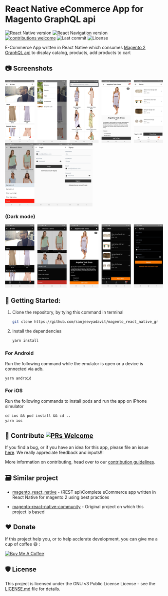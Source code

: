# React Native eCommerce App for Magento GraphQL api

![React Native version](https://img.shields.io/github/package-json/dependency-version/sanjeevyadavit/magento_react_native_graphql/react-native)
![React Navigation version](https://img.shields.io/github/package-json/dependency-version/sanjeevyadavit/magento_react_native_graphql/@react-navigation/native?label=react-navigation)
[![contributions welcome](https://img.shields.io/badge/contributions-welcome-brightgreen.svg?style=flat)](https://github.com/sanjeevyadavit/magento_react_native_graphql/issues)
![Last commit](https://img.shields.io/github/last-commit/sanjeevyadavit/magento_react_native_graphql)
![License](https://img.shields.io/github/license/sanjeevyadavit/magento_react_native_graphql)


E-Commerce App written in React Native which consumes [Magento 2 GraphQL api](https://devdocs.magento.com/guides/v2.4/graphql/) to display catalog, products, add products to cart

## :camera: Screenshots

<div style="display:flex;" >
  <img src=".github/screenshots/light/1.jpg" width="19%" >
  <img src=".github/screenshots/light/2.jpg" style="margin-left:10px;" width="19%" >
  <img src=".github/screenshots/light/3.jpg" style="margin-left:10px;" width="19%" >
  <img src=".github/screenshots/light/4.jpg" style="margin-left:10px;" width="19%" >
  <img src=".github/screenshots/light/5.jpg" style="margin-left:10px;" width="19%" >
</div>

<div style="display:flex;" >
  <img src=".github/screenshots/light/6.jpg" width="19%" >
  <img src=".github/screenshots/light/7.jpg" width="19%" >
  <img src=".github/screenshots/light/8.jpg" width="19%" >
</div>

### (Dark mode)

<div style="display:flex;" >
  <img src=".github/screenshots/dark/1.jpg" width="19%" >
  <img src=".github/screenshots/dark/2.jpg" style="margin-left:10px;" width="19%" >
  <img src=".github/screenshots/dark/3.jpg" style="margin-left:10px;" width="19%" >
  <img src=".github/screenshots/dark/4.jpg" style="margin-left:10px;" width="19%" >
  <img src=".github/screenshots/dark/5.jpg" style="margin-left:10px;" width="19%" >
</div>

## 🚀 Getting Started:

1. Clone the repository, by tying this command in terminal

    ```sh
    git clone https://github.com/sanjeevyadavit/magento_react_native_graphql.git && cd magento_react_native_graphql

2. Install the dependencies 

    ```bash
    yarn install
    ```

### For Android

Run the following command while the emulator is open or a device is connected via adb.

``` 
yarn android
```

### For iOS

Run the following commands to install pods and run the app on iPhone simulator

``` 
cd ios && pod install && cd ..
yarn ios
```

## 🙋‍ Contribute [![PRs Welcome](https://img.shields.io/badge/PRs-welcome-brightgreen.svg?style=flat-square)](http://makeapullrequest.com) 

If you find a bug, or if you have an idea for this app, please file an issue [here](https://github.com/sanjeevyadavit/magento_react_native_graphql/issues). We really appreciate feedback and inputs!!!

More information on contributing, head over to our [contribution guidelines](CONTRIBUTING.md). 

## 🗃️ Similar project

* [magento_react_native](https://github.com/sanjeevyadavit/magento_react_native) - (REST api)Complete eCommerce app written in React Native for magento 2 using best practices

* [magento-react-native-community](https://github.com/troublediehard/magento-react-native-community) - Original project on which this project is based

## ♥️ Donate

If this project help you, or to help acclerate development, you can give me a cup of coffee :smile: :

<a href="https://www.buymeacoffee.com/sanjeevyadavit" target="_blank"><img src="https://www.buymeacoffee.com/assets/img/custom_images/orange_img.png" alt="Buy Me A Coffee" style="height: 41px !important;width: 174px !important;box-shadow: 0px 3px 2px 0px rgba(190, 190, 190, 0.5) !important;-webkit-box-shadow: 0px 3px 2px 0px rgba(190, 190, 190, 0.5) !important;" ></a>

## 🛡 License

This project is licensed under the GNU v3 Public License License - see the [LICENSE.md](LICENSE.md) file for details.
